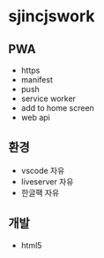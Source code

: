 # sjincjswork

## PWA
- https
- manifest
- push
- service worker
- add to home screen
- web api


## 환경
- vscode 자유
- liveserver 자유
- 한글팩 자유 

## 개발
- html5
